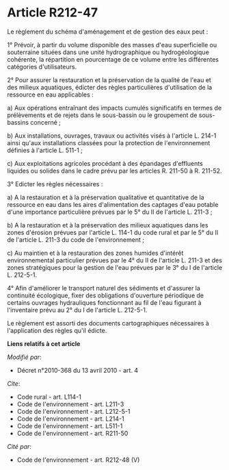 # Article R212-47

Le règlement du schéma d'aménagement et de gestion des eaux peut : 

1° Prévoir, à partir du volume disponible des masses d'eau superficielle ou souterraine situées dans une unité hydrographique
ou hydrogéologique cohérente, la répartition en pourcentage de ce volume entre les différentes catégories d'utilisateurs. 

2° Pour assurer la restauration et la préservation de la qualité de l'eau et des milieux aquatiques, édicter des règles
particulières d'utilisation de la ressource en eau applicables : 

a) Aux opérations entraînant des impacts cumulés significatifs en termes de prélèvements et de rejets dans le sous-bassin ou
le groupement de sous-bassins concerné ; 

b) Aux installations, ouvrages, travaux ou activités visés à l'article L. 214-1 ainsi qu'aux installations classées pour la
protection de l'environnement définies à l'article L. 511-1 ; 

c) Aux exploitations agricoles procédant à des épandages d'effluents liquides ou solides dans le cadre prévu par les articles
R. 211-50 à R. 211-52. 

3° Edicter les règles nécessaires : 

a) A la restauration et à la préservation qualitative et quantitative de la ressource en eau dans les aires d'alimentation
des captages d'eau potable d'une importance particulière prévues par le 5° du II de l'article L. 211-3 ; 

b) A la restauration et à la préservation des milieux aquatiques dans les zones d'érosion prévues par l'article L. 114-1 du
code rural et par le 5° du II de l'article L. 211-3 du code de l'environnement ; 

c) Au maintien et à la restauration des zones humides d'intérêt environnemental particulier prévues par le 4° du II de
l'article L. 211-3 et des zones stratégiques pour la gestion de l'eau prévues par le 3° du I de l'article L. 212-5-1. 

4° Afin d'améliorer le transport naturel des sédiments et d'assurer la continuité écologique, fixer des obligations
d'ouverture périodique de certains ouvrages hydrauliques fonctionnant au fil de l'eau figurant à l'inventaire prévu au 2° du
I de l'article L. 212-5-1. 

Le règlement est assorti des documents cartographiques nécessaires à l'application des règles qu'il édicte.

**Liens relatifs à cet article**

_Modifié par_:

  - Décret n°2010-368 du 13 avril 2010 - art. 4

_Cite_:

  - Code rural - art. L114-1
  - Code de l'environnement - art. L211-3
  - Code de l'environnement - art. L212-5-1
  - Code de l'environnement - art. L214-1
  - Code de l'environnement - art. L511-1
  - Code de l'environnement - art. R211-50

_Cité par_:

  - Code de l'environnement - art. R212-48 (V)
